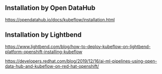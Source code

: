 ## Installation by Open DataHub
https://opendatahub.io/docs/kubeflow/installation.html

## Installation by Lightbend
https://www.lightbend.com/blog/how-to-deploy-kubeflow-on-lightbend-platform-openshift-installing-kubeflow

https://developers.redhat.com/blog/2019/12/16/ai-ml-pipelines-using-open-data-hub-and-kubeflow-on-red-hat-openshift/
